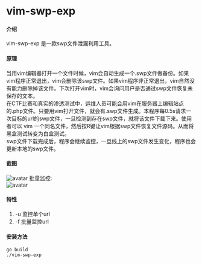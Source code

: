 # vim-swp-exp

#### 介绍

vim-swp-exp 是一款swp文件泄漏利用工具。

#### 原理

当用vim编辑器打开一个文件时候，vim会自动生成一个.swp文件做备份。如果vim程序正常退出，vim会删除该swp文件。如果vim程序非正常退出，vim自然没有能力删除掉该文件。下次打开vim时，vim会询问用户是否通过swp文件恢复未保存的文本。  
在CTF比赛和真实的渗透测试中，运维人员可能会用vim在服务器上编辑站点的.php文件。只要用vim打开文件，就会有.swp文件生成。本程序每0.5s请求一次目标的url的swp文件，一旦检测到存在swp文件，就将该文件下载下来。使用者可以 vim 一个同名文件，然后按R键让vim根据swp文件恢复文件源码。从而将黑盒测试转变为白盒测试。  
swp文件下载完成后，程序会继续监控，一旦线上的swp文件发生变化，程序也会更新本地的swp文件。

#### 截图

![avatar](https://img-blog.csdnimg.cn/20211007203021543.png?x-oss-process=image/watermark,type_ZHJvaWRzYW5zZmFsbGJhY2s,shadow_50,text_Q1NETiBA5peg5Zyo5peg5LiN5Zyo,size_20,color_FFFFFF,t_70,g_se,x_16)
批量监控:  
![avatar](https://img-blog.csdnimg.cn/20211007202922339.png?x-oss-process=image/watermark,type_ZHJvaWRzYW5zZmFsbGJhY2s,shadow_50,text_Q1NETiBA5peg5Zyo5peg5LiN5Zyo,size_20,color_FFFFFF,t_70,g_se,x_16)

#### 特性

1. -u 监控单个url
2. -f 批量监控url  

#### 安装方法

```
go build
./vim-swp-exp
```
